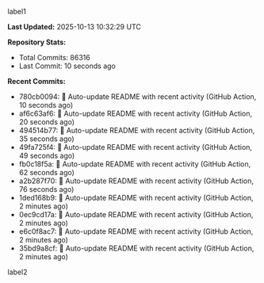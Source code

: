 
label1 
<!-- ACTIVITY_START -->
**Last Updated:** 2025-10-13 10:32:29 UTC

**Repository Stats:**
- Total Commits: 86316
- Last Commit: 10 seconds ago

**Recent Commits:**
- 780cb0094: 🤖 Auto-update README with recent activity (GitHub Action, 10 seconds ago)
- af6c63af6: 🤖 Auto-update README with recent activity (GitHub Action, 20 seconds ago)
- 494514b77: 🤖 Auto-update README with recent activity (GitHub Action, 35 seconds ago)
- 49fa725f4: 🤖 Auto-update README with recent activity (GitHub Action, 49 seconds ago)
- fb0c18f5a: 🤖 Auto-update README with recent activity (GitHub Action, 62 seconds ago)
- a2b287f70: 🤖 Auto-update README with recent activity (GitHub Action, 76 seconds ago)
- 1ded168b9: 🤖 Auto-update README with recent activity (GitHub Action, 2 minutes ago)
- 0ec9cd17a: 🤖 Auto-update README with recent activity (GitHub Action, 2 minutes ago)
- e6c0f8ac7: 🤖 Auto-update README with recent activity (GitHub Action, 2 minutes ago)
- 35bd9a8cf: 🤖 Auto-update README with recent activity (GitHub Action, 2 minutes ago)
<!-- ACTIVITY_END -->

label2
